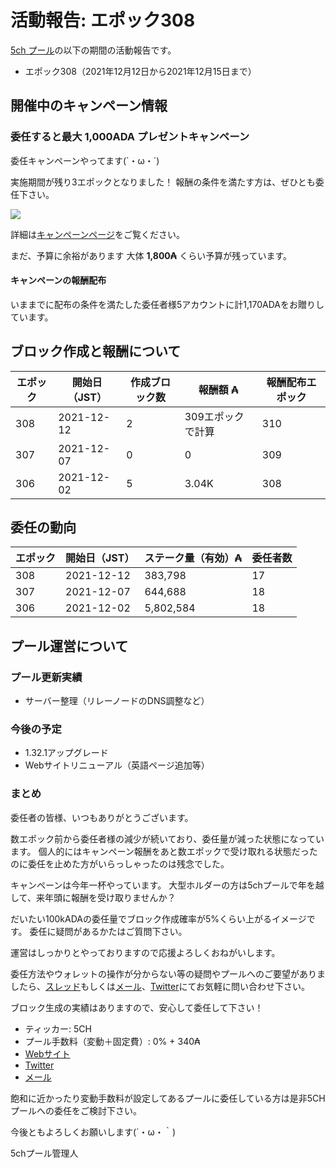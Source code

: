 # 活動報告: エポック308

[5ch プール](https://www.5chpool.net/)の以下の期間の活動報告です。

 - エポック308（2021年12月12日から2021年12月15日まで）

## 開催中のキャンペーン情報

### 委任すると最大 1,000ADA プレゼントキャンペーン

委任キャンペーンやってます(`・ω・´)

実施期間が残り3エポックとなりました！
報酬の条件を満たす方は、ぜひとも委任下さい。

[![](https://i.imgur.com/kcwiv92.png)](https://www.5chpool.net/2021-01-1000ada)

詳細は[キャンペーンページ](https://www.5chpool.net/2021-01-1000ada)をご覧ください。

まだ、予算に余裕があります
大体 **1,800₳** くらい予算が残っています。

#### キャンペーンの報酬配布

いままでに配布の条件を満たした委任者様5アカウントに計1,170ADAをお贈りしています。

## ブロック作成と報酬について

| エポック | 開始日（JST） | 作成ブロック数 | 報酬額 ₳          | 報酬配布エポック |
|----------|---------------|----------------|-------------------|------------------|
|      308 |    2021-12-12 |              2 | 309エポックで計算 |              310 |
|      307 |    2021-12-07 |              0 |                 0 |              309 |
|      306 |    2021-12-02 |              5 | 3.04K             |              308 |

## 委任の動向

| エポック | 開始日（JST） | ステーク量（有効）₳  | 委任者数 |
|----------|---------------|----------------------|----------|
|      308 |    2021-12-12 |              383,798 |       17 |
|      307 |    2021-12-07 |              644,688 |       18 |
|      306 |    2021-12-02 |            5,802,584 |       18 |

## プール運営について

### プール更新実績

- サーバー整理（リレーノードのDNS調整など）

### 今後の予定

- 1.32.1アップグレード
- Webサイトリニューアル（英語ページ追加等）

### まとめ

委任者の皆様、いつもありがとうございます。

数エポック前から委任者様の減少が続いており、委任量が減った状態になっています。
個人的にはキャンペーン報酬をあと数エポックで受け取れる状態だったのに委任を止めた方がいらっしゃったのは残念でした。

キャンペーンは今年一杯やっています。
大型ホルダーの方は5chプールで年を越して、来年頭に報酬を受け取りませんか？

だいたい100kADAの委任量でブロック作成確率が5%くらい上がるイメージです。
委任に疑問があるかたはご質問下さい。

運営はしっかりとやっておりますので応援よろしくおねがいします。

委任方法やウォレットの操作が分からない等の疑問やプールへのご要望がありましたら、[スレッド](https://refind2ch.org/search?q=%E3%82%AB%E3%83%AB%E3%83%80%E3%83%8E)もしくは[メール](mailto:5chstakepool@gmail.com)、[Twitter](https://twitter.com/5chPool)にてお気軽に問い合わせ下さい。

ブロック生成の実績はありますので、安心して委任して下さい！

- ティッカー: 5CH
- プール手数料（変動＋固定費）: 0% + 340₳
- [Webサイト](https://www.5chpool.net/)
- [Twitter](https://twitter.com/5chPool)
- [メール](mailto:5chstakepool@gmail.com)

飽和に近かったり変動手数料が設定してあるプールに委任している方は是非5CHプールへの委任をご検討下さい。

今後ともよろしくお願いします(´・ω・｀)

5chプール管理人

